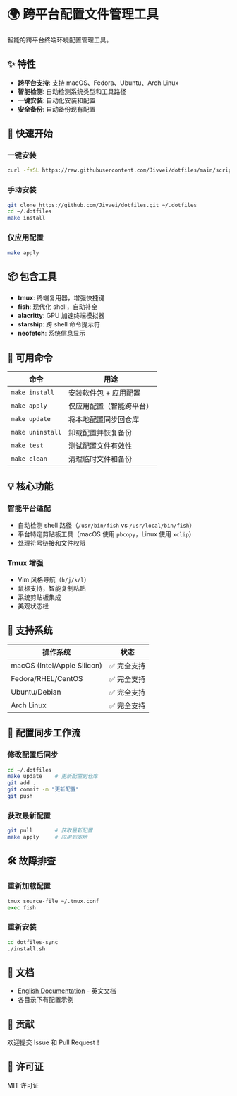 # 🌍 跨平台配置文件管理工具

智能的跨平台终端环境配置管理工具。

## ✨ 特性

- **跨平台支持**: 支持 macOS、Fedora、Ubuntu、Arch Linux
- **智能检测**: 自动检测系统类型和工具路径
- **一键安装**: 自动化安装和配置
- **安全备份**: 自动备份现有配置

## 🚀 快速开始

### 一键安装
```bash
curl -fsSL https://raw.githubusercontent.com/Jivvei/dotfiles/main/scripts/bootstrap.sh | bash
```

### 手动安装
```bash
git clone https://github.com/Jivvei/dotfiles.git ~/.dotfiles
cd ~/.dotfiles
make install
```

### 仅应用配置
```bash
make apply
```

## 📦 包含工具

- **tmux**: 终端复用器，增强快捷键
- **fish**: 现代化 shell，自动补全
- **alacritty**: GPU 加速终端模拟器
- **starship**: 跨 shell 命令提示符
- **neofetch**: 系统信息显示

## 🔧 可用命令

| 命令 | 用途 |
|------|------|
| `make install` | 安装软件包 + 应用配置 |
| `make apply` | 仅应用配置（智能跨平台） |
| `make update` | 将本地配置同步回仓库 |
| `make uninstall` | 卸载配置并恢复备份 |
| `make test` | 测试配置文件有效性 |
| `make clean` | 清理临时文件和备份 |

## 💡 核心功能

### 智能平台适配
- 自动检测 shell 路径（`/usr/bin/fish` vs `/usr/local/bin/fish`）
- 平台特定剪贴板工具（macOS 使用 `pbcopy`，Linux 使用 `xclip`）
- 处理符号链接和文件权限

### Tmux 增强
- Vim 风格导航（`h/j/k/l`）
- 鼠标支持，智能复制粘贴
- 系统剪贴板集成
- 美观状态栏

## 🌟 支持系统

| 操作系统 | 状态 |
|----------|------|
| macOS (Intel/Apple Silicon) | ✅ 完全支持 |
| Fedora/RHEL/CentOS | ✅ 完全支持 |
| Ubuntu/Debian | ✅ 完全支持 |
| Arch Linux | ✅ 完全支持 |

## 🔄 配置同步工作流

### 修改配置后同步
```bash
cd ~/.dotfiles
make update    # 更新配置到仓库
git add .
git commit -m "更新配置"
git push
```

### 获取最新配置
```bash
git pull       # 获取最新配置
make apply     # 应用到本地
```

## 🛠️ 故障排查

### 重新加载配置
```bash
tmux source-file ~/.tmux.conf
exec fish
```

### 重新安装
```bash
cd dotfiles-sync
./install.sh
```

## 📖 文档

- [English Documentation](README.md) - 英文文档
- 各目录下有配置示例

## 🤝 贡献

欢迎提交 Issue 和 Pull Request！

## 📄 许可证

MIT 许可证 